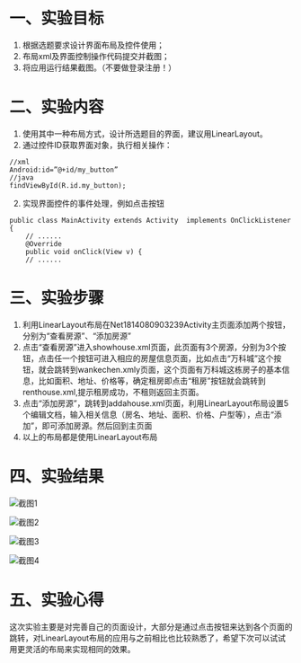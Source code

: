 # 一、实验目标
1. 根据选题要求设计界面布局及控件使用；
2. 布局xml及界面控制操作代码提交并截图；
3. 将应用运行结果截图。（不要做登录注册！）
# 二、实验内容
1. 使用其中一种布局方式，设计所选题目的界面，建议用LinearLayout。
2. 通过控件ID获取界面对象，执行相关操作：
``` 
//xml
Android:id=”@+id/my_button”
//java
findViewById(R.id.my_button);

```
2. 实现界面控件的事件处理，例如点击按钮 
```
public class MainActivity extends Activity  implements OnClickListener {    
    // ......   
    @Override    
    public void onClick(View v) { 
    // ......
```

# 三、实验步骤
1. 利用LinearLayout布局在Net1814080903239Activity主页面添加两个按钮，分别为“查看房源”、“添加房源”
2. 点击“查看房源”进入showhouse.xml页面，此页面有3个房源，分别为3个按钮，点击任一个按钮可进入相应的房屋信息页面，比如点击“万科城”这个按钮，就会跳转到wankechen.xmly页面，这个页面有万科城这栋房子的基本信息，比如面积、地址、价格等，确定租房即点击“租房”按钮就会跳转到renthouse.xml,提示租房成功，不租则返回主页面。
3. 点击“添加房源”，跳转到addahouse.xml页面，利用LinearLayout布局设置5个编辑文档，输入相关信息（房名、地址、面积、价格、户型等），点击“添加”，即可添加房源。然后回到主页面
4. 以上的布局都是使用LinearLayout布局
# 四、实验结果
![截图1](https://raw.githubusercontent.com/Joanwjk/android-labs-2020/master/students/net1814080903239/sy4.1.png)  

![截图2](https://raw.githubusercontent.com/Joanwjk/android-labs-2020/master/students/net1814080903239/sy4.2.png)  

![截图3](https://raw.githubusercontent.com/Joanwjk/android-labs-2020/master/students/net1814080903239/sy4.3.png)

![截图4](https://raw.githubusercontent.com/Joanwjk/android-labs-2020/master/students/net1814080903239/sy4.4.png)

# 五、实验心得
这次实验主要是对完善自己的页面设计，大部分是通过点击按钮来达到各个页面的跳转，对LinearLayout布局的应用与之前相比也比较熟悉了，希望下次可以试试用更灵活的布局来实现相同的效果。
